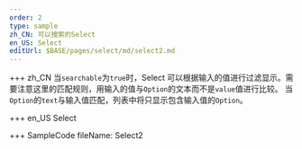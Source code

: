 ```yaml
---
order: 2
type: sample
zh_CN: 可以搜索的Select
en_US: Select
editUrl: $BASE/pages/select/md/select2.md
---
```


+++ zh_CN
当<Code>searchable</Code>为<Code>true</Code>时，Select 可以根据输入的值进行过滤显示。需要注意这里的匹配规则，用输入的值与<Code>Option</Code>的文本而不是<Code>value</Code>值进行比较。
当<Code>Option</Code>的<Code>text</Code>与输入值匹配，列表中将只显示包含输入值的<Code>Option</Code>。

+++ en_US
Select

+++ SampleCode
fileName: Select2
